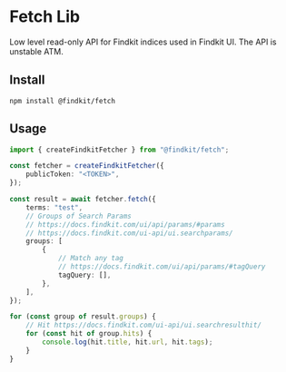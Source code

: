 # Fetch Lib

Low level read-only API for Findkit indices used in Findkit UI. The API is
unstable ATM.

## Install

```
npm install @findkit/fetch
```

## Usage

```ts
import { createFindkitFetcher } from "@findkit/fetch";

const fetcher = createFindkitFetcher({
	publicToken: "<TOKEN>",
});

const result = await fetcher.fetch({
	terms: "test",
	// Groups of Search Params
	// https://docs.findkit.com/ui/api/params/#params
	// https://docs.findkit.com/ui-api/ui.searchparams/
	groups: [
		{
			// Match any tag
			// https://docs.findkit.com/ui/api/params/#tagQuery
			tagQuery: [],
		},
	],
});

for (const group of result.groups) {
	// Hit https://docs.findkit.com/ui-api/ui.searchresulthit/
	for (const hit of group.hits) {
		console.log(hit.title, hit.url, hit.tags);
	}
}
```
